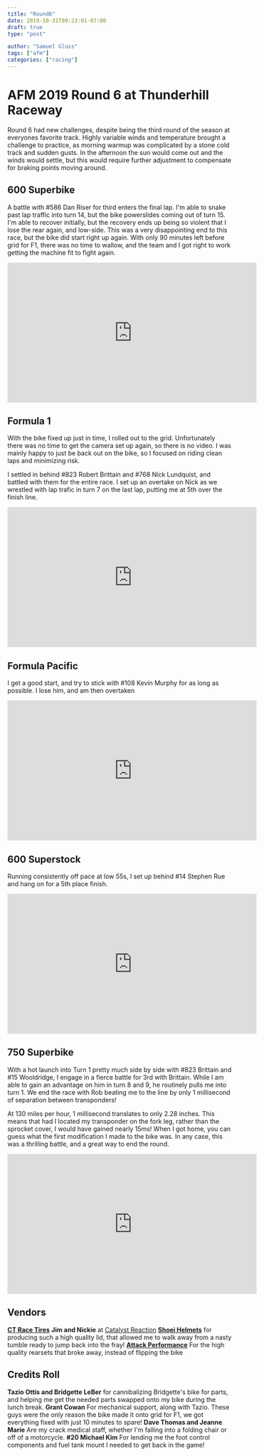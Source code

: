 ```yaml
---
title: "Round6"
date: 2019-10-31T09:23:01-07:00
draft: true
type: "post"

author: "Samuel Gluss"
tags: ["afm"]
categories: ["racing"]
---
```



# **AFM 2019 Round 6 at Thunderhill Raceway**
Round 6 had new challenges, despite being the third round of the season at everyones favorite track. Highly variable winds and temperature brought a challenge to practice, as morning warmup was complicated by a stone cold track and sudden gusts. In the afternoon the sun would come out and the winds would settle, but this would require further adjustment to compensate for braking points moving around.
<!--more-->  


## **600 Superbike**
A battle with #586 Dan Riser for third enters the final lap. I'm able to snake past lap traffic into turn 14, but the bike powerslides coming out of turn 15. I'm able to recover initially, but the recovery ends up being so violent that I lose the rear again, and low-side. This was a very disappointing end to this race, but the bike did start right up again. With only 90 minutes left before grid for F1, there was no time to wallow, and the team and I got right to work getting the machine fit to fight again.
 
<iframe width="560" height="315" src="https://www.youtube.com/embed/tkzDU1T8HlA" frameborder="0" allow="accelerometer; autoplay; encrypted-media; gyroscope; picture-in-picture" allowfullscreen></iframe>

## **Formula 1**
With the bike fixed up just in time, I rolled out to the grid. Unfortunately there was no time to get the camera set up again, so there is no video. I was mainly happy to just be back out on the bike, so I focused on riding clean laps and minimizing risk. 

I settled in behind #823 Robert Brittain and #768 Nick Lundquist, and battled with them for the entire race. I set up an overtake on Nick as we wrestled with lap trafic in turn 7 on the last lap, putting me at 5th over the finish line.
<iframe width="560" height="315" src="https://www.youtube.com/embed/XKi_p0GWpuA" frameborder="0" allow="accelerometer; autoplay; encrypted-media; gyroscope; picture-in-picture" allowfullscreen></iframe>

## **Formula Pacific**
I get a good start, and try to stick with #108 Kevin Murphy for as long as possible. I lose him, and am then overtaken
<iframe width="560" height="315" src="https://www.youtube.com/embed/t2cLSXSviLU" frameborder="0" allow="accelerometer; autoplay; encrypted-media; gyroscope; picture-in-picture" allowfullscreen></iframe>

## **600 Superstock**
Running consistently off pace at low 55s, I set up behind #14 Stephen Rue and hang on for a 5th place finish.
<iframe width="560" height="315" src="https://www.youtube.com/embed/z9jeY5F236U" frameborder="0" allow="accelerometer; autoplay; encrypted-media; gyroscope; picture-in-picture" allowfullscreen></iframe>

## **750 Superbike**
With a hot launch into Turn 1 pretty much side by side with #823 Brittain and #15 Wooldridge, I engage in a fierce battle for 3rd with Brittain. While I am able to gain an advantage on him in turn 8 and 9, he routinely pulls me into turn 1. We end the race with Rob beating me to the line by only 1 millisecond of separation between transponders!

At 130 miles per hour, 1 millisecond translates to only 2.28 inches. This means that had I located my transponder on the fork leg, rather than the sprocket cover, I would have gained nearly 15ms! When I got home, you can guess what the first modification I made to the bike was. In any case, this was a thrilling battle, and a great way to end the round.  
<iframe width="560" height="315" src="https://www.youtube.com/embed/KV0vgdbHT4k" frameborder="0" allow="accelerometer; autoplay; encrypted-media; gyroscope; picture-in-picture" allowfullscreen></iframe>

## **Vendors**
[**CT Race Tires**](http://www.ctracetires.com/) 
**Jim and Nickie** at [Catalyst Reaction](https://www.crstuning.com/) 
[**Shoei Helmets**](https://www.shoei-helmets.com/) for producing such a high quality lid, that allowed me to walk away from a nasty tumble ready to jump back into the fray!
[**Attack Performance**](https://www.shoei-helmets.com/) For the high quality rearsets that broke away, instead of flipping the bike

## **Credits Roll**
**Tazio Ottis and Bridgette LeBer** for cannibalizing Bridgette's bike for parts, and helping me get the needed parts swapped onto my bike during the lunch break.
**Grant Cowan** For mechanical support, along with Tazio. These guys were the only reason the bike made it onto grid for F1, we got everything fixed with just 10 minutes to spare!
**Dave Thomas and Jeanne Marie** Are my crack medical staff, whether I'm falling into a folding chair or off of a motorcycle.
**#20 Michael Kim** For lending me the foot control components and fuel tank mount I needed to get back in the game!
